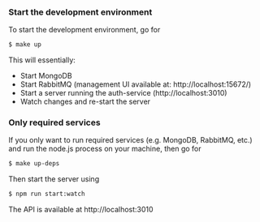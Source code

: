 

### Start the development environment

To start the development environment, go for

```sh
$ make up
```

This will essentially:

- Start MongoDB
- Start RabbitMQ (management UI available at: http://localhost:15672/)
- Start a server running the auth-service (http://localhost:3010)
- Watch changes and re-start the server

### Only required services

If you only want to run required services (e.g. MongoDB, RabbitMQ, etc.) and run the node.js process on your machine, then go for

```sh
$ make up-deps
```

Then start the server using

```sh
$ npm run start:watch
```

The API is available at http://localhost:3010